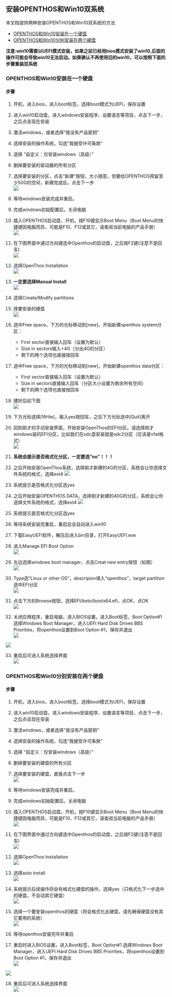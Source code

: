## 安装OPENTHOS和Win10双系统
本文档提供两种安装OPENTHOS和Win10双系统的方法

   - [OPENTHOS和Win10安装在一个硬盘](#openthos和win10安装在一个硬盘)
   - [OPENTHOS和Win10分别安装在两个硬盘](#openthos和win10分别安装在两个硬盘)
   
**注意:win10需要以UEFI模式安装，如果之前已经用bios模式安装了win10,后面的操作可能会导致win10无法启动。如果确认不再使用旧的win10，可以按照下面的步骤重装双系统**

### OPENTHOS和Win10安装在一个硬盘
#### 步骤
1. 开机，进入bios，进入boot标签，选择boot模式为UEFI，保存设置
2. 进入win10启动盘，进入windows安装程序，设置语言等项目，点击下一步，之后点击现在安装
3. 激活windows，或者选择“我没有产品密钥”
4. 选择安装的操作系统，勾选“我接受许可条款”
5. 选择 “自定义：仅安装windows（高级）”
6. 删掉要安装的驱动器的所有分区
7. 选择要安装的分区，点击“新建”按钮，大小随意，但要给OPENTHOS预留至少50G的空间，新建完成后，点击下一步  
![](../pic/anzhuang/DoubleSys_win10part.png)

8. 等待windows安装完成并重启。
9. 完成windows初始配置后，关闭电脑
10. 插入OPENTHOS启动盘，开机，按F10键显示Boot Menu（Boot Menu的快捷键因电脑而异，可能是F10、F12或其它，请查阅当前电脑的产品手册）  
![](../pic/anzhuang/DoubleSys_boot1.png)
   
11. 在下图界面中通过方向键选中Openthos的启动盘，之后按F2键(注意不是回车)  
![](../pic/anzhuang/DoubleSys_boot2.png)
   
12. 选择OpenThos Installation  
![](../pic/anzhuang/botoF2.png)
   
13. **一定要选择Manual Install**  
![](../pic/anzhuang/ManualInstall.jpg)
   
14. 选择Create/Modify partitions
15. 择要安装的硬盘  
![](../pic/anzhuang/DoubleSys_install1.png)
   
16. 选中Free space，下方的光标移动到[new]，开始新建openthos system分区：
      - First sector直接输入回车（设置为默认）
      - Size in sectors输入+4G（分出4G的分区）
      - 剩下的两个选项也直接按回车
17. 选中Free space，下方的光标移动到[new]，开始新建openthos data分区：
      - First sector直接输入回车（设置为默认）
      - Size in sectors直接输入回车（分区大小设置为剩余所有空间）
      - 剩下的两个选项也直接按回车
18. 建好后如下图  
   ![](../pic/anzhuang/DoubleSys_openthospart.png)
19. 下方光标选择[Write]，输入yes按回车，之后下方光标选中[Quit]离开
20. 回到刚才的手动安装界面，开始安装OpenThos的EFI分区。请选择刚才windows装的EFI分区，比如我们在sdc盘安装就是sdc2分区（应该是vfat格式）     
   ![](../pic/anzhuang/DoubleSys_install2.png)
21. **系统会提示是否格式化分区，一定要选“no”！！！**
22. 之后开始安装OpenThos系统，选择刚才新建的4G的分区，系统会让你选择文件系统的格式，选择ext4
   ![](../pic/anzhuang/DoubleSys_installOpenthosSys.png)
23. 系统提示是否格式化分区选yes
24. 之后开始安装OPENTHOS DATA，选择刚才新建的40G的分区，系统会让你选择文件系统的格式，选择ext4
   ![](../pic/anzhuang/DoubleSys_installOpenthosData.png)
25. 系统提示是否格式化分区选yes
26. 等待系统安装完重启，重启后会自动进入win10
27. 下载EasyUEFI软件，解压后进入bin目录，打开EasyUEFI.exe
28. 进入Manage EFI Boot Option  
![](../pic/anzhuang/DoubleSys_easyUEFI1.png)

29. 左边选择windows boot manager，点击Creat new entry按钮（如图）  
![](../pic/anzhuang/DoubleSys_easyUEFI2.png)

30. Type选”Linux or other OS“，descripion填入“openthos”，target partition选中EFI分区  
![](../pic/anzhuang/DoubleSys_easyUEFI3.png)

31. 点击下方的Browse按钮，选择EFI/boto/bootx64.efi，点OK，点OK  
![](../pic/anzhuang/DoubleSys_easyUEFI4.png)

32. 关闭应用程序，重启电脑，进入BIOS设置，进入Boot标签，Boot Option#1 选择Windows Boot Manager，进入UEFI Hard Disk Drives BBS Priorities，将openthos设置到Boot Option #1，保存并退出  
![](../pic/anzhuang/DoubleSys_bios1.png)  
  
![](../pic/anzhuang/DoubleSys_bios2.png)

33. 重启后可进入系统选择界面  
![](../pic/anzhuang/DoubleSys_finish.png)
   
### OPENTHOS和Win10分别安装在两个硬盘
#### 步骤
1. 开机，进入bios，进入boot标签，选择boot模式为UEFI，保存设置
2. 进入win10启动盘，进入windows安装程序，设置语言等项目，点击下一步，之后点击现在安装
3. 激活windows，或者选择“我没有产品密钥”
4. 选择安装的操作系统，勾选“我接受许可条款”
5. 选择 “自定义：仅安装windows（高级）”
6. 删掉要安装的硬盘的所有分区
7. 选择要安装的硬盘，直接点击下一步  
![](../pic/anzhuang/DoubleSys_win10part2.png)
   
8. 等待windows安装完成并重启。
9. 完成windows初始配置后，关闭电脑
10. 插入OPENTHOS启动盘，开机，按F10键显示Boot Menu（Boot Menu的快捷键因电脑而异，可能是F10、F12或其它，请查阅当前电脑的产品手册）  
![](../pic/anzhuang/DoubleSys_boot1.png)
   
11. 在下图界面中通过方向键选中Openthos的启动盘，之后按F2键(注意不是回车)  
![](../pic/anzhuang/DoubleSys_boot2.png)
   
12. 选择OpenThos Installation  
![](../pic/anzhuang/botoF2.png)
   
13. 选择auto install  
![](../pic/anzhuang/AutoInstall.jpg)
   
14. 系统提示后续操作将会有格式化硬盘的操作，选择yes（只格式化下一步选中的硬盘，不会动其它硬盘）  
![](../pic/anzhuang/eraseDrive.png)
   
15. 选择一个要安装openthos的硬盘（将会格式化此硬盘，请先确保硬盘没有其它要用的系统）  
![](../pic/anzhuang/DoubleSys_autoInstallChoose.png)
   
16. 等待openthos安装完毕并重启
17. 重启时进入BIOS设置，进入Boot标签，Boot Option#1 选择Windows Boot Manager，进入UEFI Hard Disk Drives BBS Priorities，将openthos设置到Boot Option #1，保存并退出  
![](../pic/anzhuang/DoubleSys_bios1.png)  
  
![](../pic/anzhuang/DoubleSys_bios2.png)
   
18. 重启后可进入系统选择界面  
![](../pic/anzhuang/DoubleSys_finish.png)
